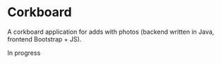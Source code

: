# Corkboard

A corkboard application for adds with photos (backend written in Java, frontend Bootstrap + JS).

In progress


